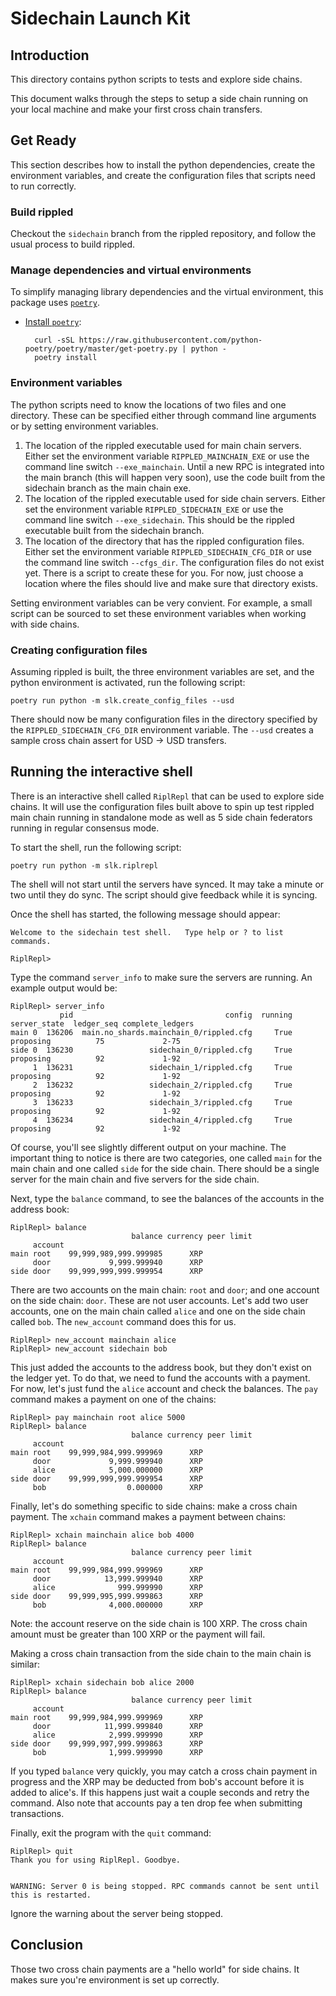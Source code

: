 # Sidechain Launch Kit

## Introduction

This directory contains python scripts to tests and explore side chains.

This document walks through the steps to setup a side chain running on your local
machine and make your first cross chain transfers.

## Get Ready

This section describes how to install the python dependencies, create the
environment variables, and create the configuration files that scripts need to
run correctly.

### Build rippled

Checkout the `sidechain` branch from the rippled repository, and follow the
usual process to build rippled.

### Manage dependencies and virtual environments

To simplify managing library dependencies and the virtual environment, this package uses [`poetry`](https://python-poetry.org/docs).

* [Install `poetry`](https://python-poetry.org/docs/#osx-linux-bashonwindows-install-instructions):

        curl -sSL https://raw.githubusercontent.com/python-poetry/poetry/master/get-poetry.py | python -
        poetry install

### Environment variables

The python scripts need to know the locations of two files and one directory.
These can be specified either through command line arguments or by setting
environment variables.

1. The location of the rippled executable used for main chain servers. Either
   set the environment variable `RIPPLED_MAINCHAIN_EXE` or use the command line
   switch `--exe_mainchain`. Until a new RPC is integrated into the main branch
   (this will happen very soon), use the code built from the sidechain branch as
   the main chain exe.
2. The location of the rippled executable used for side chain servers. Either
   set the environment variable `RIPPLED_SIDECHAIN_EXE` or use the command line
   switch `--exe_sidechain`. This should be the rippled executable built from
   the sidechain branch.
3. The location of the directory that has the rippled configuration files.
   Either set the environment variable `RIPPLED_SIDECHAIN_CFG_DIR` or use the
   command line switch `--cfgs_dir`. The configuration files do not exist yet.
   There is a script to create these for you. For now, just choose a location
   where the files should live and make sure that directory exists.

Setting environment variables can be very convient. For example, a small script
can be sourced to set these environment variables when working with side chains.


### Creating configuration files

Assuming rippled is built, the three environment variables are set, and the
python environment is activated, run the following script:
```
poetry run python -m slk.create_config_files --usd
```

There should now be many configuration files in the directory specified by the
`RIPPLED_SIDECHAIN_CFG_DIR` environment variable. The `--usd` creates a sample
cross chain assert for USD -> USD transfers.

## Running the interactive shell

There is an interactive shell called `RiplRepl` that can be used to explore
side chains. It will use the configuration files built above to spin up test
rippled main chain running in standalone mode as well as 5 side chain federators
running in regular consensus mode.

To start the shell, run the following script:
```
poetry run python -m slk.riplrepl
```

The shell will not start until the servers have synced. It may take a minute or
two until they do sync. The script should give feedback while it is syncing.

Once the shell has started, the following message should appear:
```
Welcome to the sidechain test shell.   Type help or ? to list commands.

RiplRepl>
```

Type the command `server_info` to make sure the servers are running. An example output would be:
```
RiplRepl> server_info
           pid                                  config  running server_state  ledger_seq complete_ledgers
main 0  136206  main.no_shards.mainchain_0/rippled.cfg     True    proposing          75             2-75
side 0  136230                 sidechain_0/rippled.cfg     True    proposing          92             1-92
     1  136231                 sidechain_1/rippled.cfg     True    proposing          92             1-92
     2  136232                 sidechain_2/rippled.cfg     True    proposing          92             1-92
     3  136233                 sidechain_3/rippled.cfg     True    proposing          92             1-92
     4  136234                 sidechain_4/rippled.cfg     True    proposing          92             1-92
```

Of course, you'll see slightly different output on your machine. The important
thing to notice is there are two categories, one called `main` for the main chain
and one called `side` for the side chain. There should be a single server for the
main chain and five servers for the side chain.

Next, type the `balance` command, to see the balances of the accounts in the address book:
```
RiplRepl> balance
                           balance currency peer limit
     account
main root    99,999,989,999.999985      XRP
     door             9,999.999940      XRP
side door    99,999,999,999.999954      XRP
```

There are two accounts on the main chain: `root` and `door`; and one account on the side chain: `door`. These are not user accounts. Let's add two user accounts, one on the main chain called `alice` and one on the side chain called `bob`. The `new_account` command does this for us.

```
RiplRepl> new_account mainchain alice
RiplRepl> new_account sidechain bob
```

This just added the accounts to the address book, but they don't exist on the
ledger yet. To do that, we need to fund the accounts with a payment. For now,
let's just fund the `alice` account and check the balances. The `pay` command
makes a payment on one of the chains:

```
RiplRepl> pay mainchain root alice 5000
RiplRepl> balance
                           balance currency peer limit
     account
main root    99,999,984,999.999969      XRP
     door             9,999.999940      XRP
     alice            5,000.000000      XRP
side door    99,999,999,999.999954      XRP
     bob                  0.000000      XRP
```

Finally, let's do something specific to side chains: make a cross chain payment.
The `xchain` command makes a payment between chains:

```
RiplRepl> xchain mainchain alice bob 4000
RiplRepl> balance
                           balance currency peer limit
     account
main root    99,999,984,999.999969      XRP
     door            13,999.999940      XRP
     alice              999.999990      XRP
side door    99,999,995,999.999863      XRP
     bob              4,000.000000      XRP
```

Note: the account reserve on the side chain is 100 XRP. The cross chain amount
must be greater than 100 XRP or the payment will fail.

Making a cross chain transaction from the side chain to the main chain is similar:
```
RiplRepl> xchain sidechain bob alice 2000
RiplRepl> balance
                           balance currency peer limit
     account
main root    99,999,984,999.999969      XRP
     door            11,999.999840      XRP
     alice            2,999.999990      XRP
side door    99,999,997,999.999863      XRP
     bob              1,999.999990      XRP
```

If you typed `balance` very quickly, you may catch a cross chain payment in
progress and the XRP may be deducted from bob's account before it is added to
alice's. If this happens just wait a couple seconds and retry the command. Also
note that accounts pay a ten drop fee when submitting transactions.

Finally, exit the program with the `quit` command:
```
RiplRepl> quit
Thank you for using RiplRepl. Goodbye.


WARNING: Server 0 is being stopped. RPC commands cannot be sent until this is restarted.
```

Ignore the warning about the server being stopped.

## Conclusion

Those two cross chain payments are a "hello world" for side chains. It makes sure
you're environment is set up correctly.
